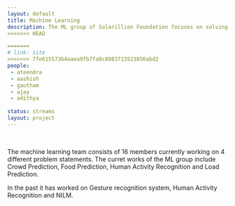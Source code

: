 ```yaml
---
layout: default
title: Machine Learning
description: The ML group of Solarillion Foundation focuses on solving IoT, Data science and other data-driven problem statements in the research, industrial and real world scenarios.   
<<<<<<< HEAD

=======
# link: site
>>>>>>> 7fe615573b4aaea9fb7fa9c8983713523856abd2
people:
 - ateendra
 - aashish
 - gautham
 - ajay
 - adithya
 
status: streams
layout: project
---
```

<br/>

The machine learning team consists of 16 members currently working on 4 different problem statements. The curret works of the ML group include Crowd Prediction, Food Prediction, Human Activity Recognition and Load Prediction.

In the past it has worked on Gesture recognition system, Human Activity Recognition and NILM.
